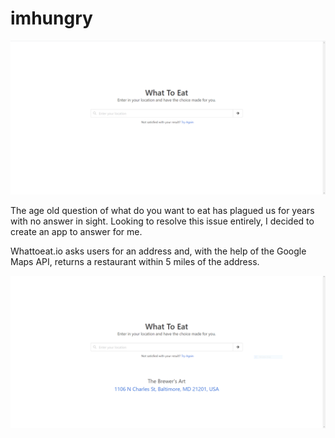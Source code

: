 # imhungry

![homepage before typing in address](https://github.com/jonathansapp08/imhungry/blob/master/homepage.png "Whattoeat.io home page")

The age old question of what do you want to eat has plagued us for years with no answer in sight. Looking to resolve this issue entirely, I decided to create an app to answer for me.

Whattoeat.io asks users for an address and, with the help of the Google Maps API, returns a restaurant within 5 miles of the address.

![homepage after submitting address](https://github.com/jonathansapp08/imhungry/blob/master/results.PNG "Whattoeat.io home page after submission")